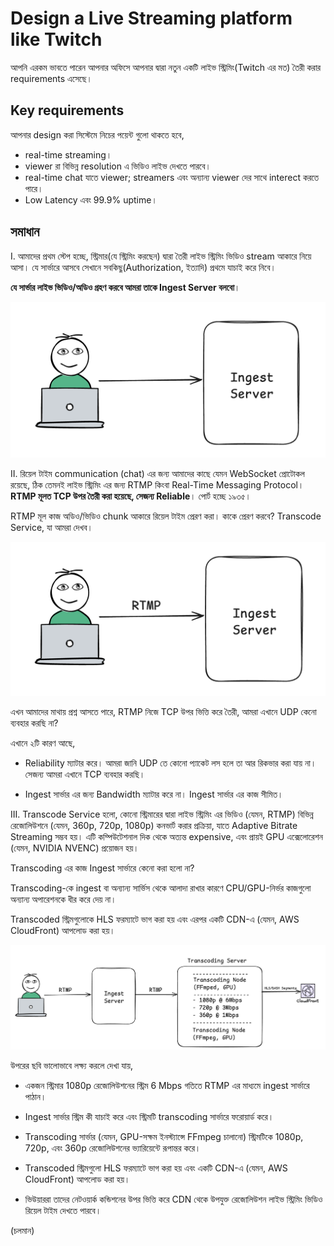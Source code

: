 # Design a Live Streaming platform like Twitch

আপনি এরকম ভাবতে পারেন আপনার অফিসে আপনার দ্বারা নতুন একটি লাইভ স্ট্রিমিং(Twitch এর মত) তৈরী করার requirements এসেছে।

## Key requirements

আপনার design করা সিস্টেমে নিচের পয়েন্ট গুলো থাকতে হবে,

- real-time streaming।
- viewer রা বিভিন্ন resolution এ ভিডিও লাইভ দেখতে পারবে।
- real-time chat যাতে viewer; streamers এবং অন্যান্য viewer দের সাথে interect করতে পারে।
- Low Latency এবং 99.9% uptime।

## সমাধান

I. আমাদের প্রথম স্টেপ হচ্ছে, স্ট্রিমার(যে স্ট্রিমিং করছেন) দ্বারা তৈরী লাইভ স্ট্রিমিং ভিডিও stream আকারে নিয়ে আসা। যে সার্ভারে আসবে সেখানে সবকিছু(Authorization, ইত্যাদি) প্রথমে যাচাই করে নিবে।

**যে সার্ভার লাইভ ভিডিও/অডিও গ্রহণ করবে আমরা তাকে Ingest Server বলবো**।

<p align="center">
  <img src="./images/ls-1.png" alt="ls-1">
</p>

II. রিয়েল টাইম communication (chat) এর জন্য আমাদের কাছে যেমন WebSocket প্রোটোকল রয়েছে, ঠিক তেমনই লাইভ স্ট্রিমিং এর জন্য RTMP কিংবা Real-Time Messaging Protocol। **RTMP মূলত TCP উপর তৈরী করা হয়েছে, সেজন্য Reliable**। পোর্ট হচ্ছে ১৯৩৫।

RTMP মূল কাজ অডিও/ভিডিও chunk আকারে রিয়েল টাইম প্রেরণ করা। কাকে প্রেরণ করবে? Transcode Service, যা আমরা দেখব।

<p align="center">
  <img src="./images/ls-2.png" alt="ls-2">
</p>

এখন আমাদের মাথায় প্রশ্ন আসতে পারে, RTMP নিজে TCP উপর ভিত্তি করে তৈরী, আমরা এখানে UDP কেনো ব্যবহার করছি না?

এখানে ২টি কারণ আছে,

- Reliability ম্যাটার করে। আমরা জানি UDP তে কোনো প্যাকেট লস হলে তা আর রিকভার করা যায় না। সেজন্য আমরা এখানে TCP ব্যবহার করছি।

- Ingest সার্ভার এর জন্য Bandwidth ম্যাটার করে না। Ingest সার্ভার এর কাজ সীমিত।

III. Transcode Service হলো, কোনো স্ট্রিমারের দ্বারা লাইভ স্ট্রিমিং এর ভিডিও (যেমন, RTMP) বিভিন্ন রেজোলিউশনে (যেমন, 360p, 720p, 1080p) কনভার্ট করার প্রক্রিয়া, যাতে Adaptive Bitrate Streaming সম্ভব হয়। এটি কম্পিউটেশনাল দিক থেকে অত্যন্ত expensive, এবং প্রায়ই GPU এক্সেলোরেশন (যেমন, NVIDIA NVENC) প্রয়োজন হয়।

Transcoding এর কাজ Ingest সার্ভারে কেনো করা হলো না?

Transcoding-কে ingest বা অন্যান্য সার্ভিস থেকে আলাদা রাখার কারণে CPU/GPU-নির্ভর কাজগুলো অন্যান্য অপারেশনকে ধীর করে দেয় না।

Transcoded স্ট্রিমগুলোকে HLS ফরম্যাটে ভাগ করা হয় এবং এরপর একটি CDN-এ (যেমন, AWS CloudFront) আপলোড করা হয়।

<p align="center">
  <img src="./images/ls-3.png" alt="ls-3">
</p>

উপরের ছবি ভালোভাবে লক্ষ্য করলে দেখা যায়,

- একজন স্ট্রিমার 1080p রেজোলিউশনের স্ট্রিম 6 Mbps গতিতে RTMP এর মাধ্যমে ingest সার্ভারে পাঠান।

- Ingest সার্ভার স্ট্রিম কী যাচাই করে এবং স্ট্রিমটি transcoding সার্ভারে ফরোয়ার্ড করে।

- Transcoding সার্ভার (যেমন, GPU-সক্ষম ইনস্ট্যান্সে FFmpeg চালানো) স্ট্রিমটিকে 1080p, 720p, এবং 360p রেজোলিউশনের ভ্যারিয়েন্টে রূপান্তর করে।

- Transcoded স্ট্রিমগুলো HLS ফরম্যাটে ভাগ করা হয় এবং একটি CDN-এ (যেমন, AWS CloudFront) আপলোড করা হয়।

- ভিউয়াররা তাদের নেটওয়ার্ক কন্ডিশনের উপর ভিত্তি করে CDN থেকে উপযুক্ত রেজোলিউশন লাইভ স্ট্রিমিং ভিডিও রিয়েল টাইম দেখতে পারবে।

(চলমান)
